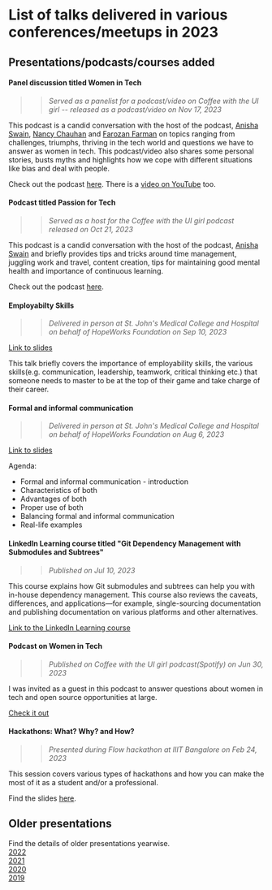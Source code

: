 # List of talks delivered in various conferences/meetups in 2023

## Presentations/podcasts/courses added

#### Panel discussion titled Women in Tech

> > _Served as a panelist for a podcast/video on Coffee with the UI girl -- released as a podcast/video on Nov 17, 2023_

This podcast is a candid conversation with the host of the podcast, [Anisha Swain](https://github.com/anishaswain), [Nancy Chauhan](https://github.com/Nancy-Chauhan) and [Farozan Farman](https://github.com/FarozanFarman) on topics ranging from challenges, triumphs, thriving in the tech world and questions we have to answer as women in tech. This podcast/video also shares some personal stories, busts myths and highlights how we cope with different situations like bias and deal with people.

Check out the podcast [here](https://open.spotify.com/episode/3MASyaM4a78IabO2msWDno). There is a [video on YouTube](https://www.youtube.com/watch?v=vCRgL-h8cjs&t=12s) too.

#### Podcast titled Passion for Tech

> > _Served as a host for the Coffee with the UI girl podcast released on Oct 21, 2023_

This podcast is a candid conversation with the host of the podcast, [Anisha Swain](https://github.com/anishaswain) and briefly provides tips and tricks around time management, juggling work and travel, content creation, tips for maintaining good mental health and importance of continuous learning.

Check out the podcast [here](https://open.spotify.com/episode/7173kGTUMOnZ7MlIzRAfNm).

#### Employabilty Skills

> > _Delivered in person at St. John's Medical College and Hospital on behalf of HopeWorks Foundation on Sep 10, 2023_

[Link to slides](2023/Employability-Skills.pdf)

This talk briefly covers the importance of employability skills, the various skills(e.g. communication, leadership, teamwork, critical thinking etc.) that someone needs to master to be at the top of their game and take charge of their career.

#### Formal and informal communication

> > _Delivered in person at St. John's Medical College and Hospital on behalf of HopeWorks Foundation on Aug 6, 2023_

[Link to slides](2023/FormalInformalCommunication.pdf)

Agenda:

- Formal and informal communication - introduction
- Characteristics of both
- Advantages of both
- Proper use of both
- Balancing formal and informal communication
- Real-life examples

#### LinkedIn Learning course titled "Git Dependency Management with Submodules and Subtrees"

> > _Published on Jul 10, 2023_

This course explains how Git submodules and subtrees can help you with in-house dependency management. This course also reviews the caveats, differences, and applications—for example, single-sourcing documentation and publishing documentation on various platforms and other alternatives.

[Link to the LinkedIn Learning course](https://www.linkedin.com/learning/git-dependency-management-with-submodules-and-subtrees/git-submodules-and-subtrees)

#### Podcast on Women in Tech

> > _Published on Coffee with the UI girl podcast(Spotify) on Jun 30, 2023_

I was invited as a guest in this podcast to answer questions about women in tech and open source opportunities at large.

[Check it out](https://tinyurl.com/muzeemrr)

#### Hackathons: What? Why? and How?

> > _Presented during Flow hackathon at IIIT Bangalore on Feb 24, 2023_

This session covers various types of hackathons and how you can make the most of it as a student and/or a professional.

Find the slides [here](2023/Hackathons-What-Why-How.pdf).

## Older presentations

Find the details of older presentations yearwise.
\
[2022](2022)
\
[2021](2021)
\
[2020](2020)
\
[2019](2019)
